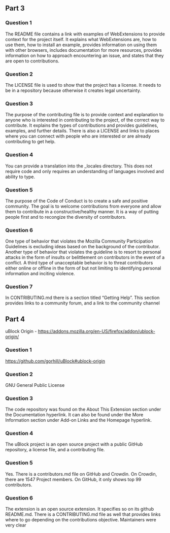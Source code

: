 ## Part 3

### Question 1
The README file contains a link with examples of WebExtensions to provide context for the project itself. It explains what WebExtensions are, how to use them, how to install an example, provides information on using them with other browsers, includes documentation for more resources, provides information on how to approach encountering an issue, and states that they are open to contributions.

### Question 2
The LICENSE file is used to show that the project has a license. It needs to be in a repository because otherwise it creates legal uncertainty.

### Question 3
The purpose of the contributing file is to provide context and explanation to anyone who is interested in contributing to the project, of the correct way to contribute. It explains the types of contributions and provides guidelines, examples, and further details. There is also a LICENSE and links to places where you can connect with people who are interested or are already contributing to get help.
### Question 4
You can provide a translation into the _locales directory. This does not require code and only requires an understanding of languages involved and ability to type.
### Question 5
The purpose of the Code of Conduct is to create a safe and positive community. The goal is to welcome contributions from everyone and allow them to contribute in a constructive/healthy manner. It is a way of putting people first and to recongize the diversity of contributors.

### Question 6
One type of behavior that violates the Mozilla Community Participation Guidelines is excluding ideas based on the background of the contributor. Another type of behavior that violates the guideline is to resort to personal attacks in the form of insults or belittlement on contributors in the event of a conflict. A third type of unacceptable behavior is to threat contributors either online or offline in the form of but not limiting to identifying personal information and inciting violence.

### Question 7
In CONTRIBUTING.md there is a section titled “Getting Help”. This section provides links to a community forum, and a link to the community channel

## Part 4
uBlock Origin - https://addons.mozilla.org/en-US/firefox/addon/ublock-origin/

### Question 1
https://github.com/gorhill/uBlock#ublock-origin

### Question 2
GNU General Public License

### Question 3
The code repository was found on the About This Extension section under the Documentation hyperlink. It can also be found under the More Information section under Add-on Links and the Homepage hyperlink.

### Question 4
The uBlock project is an open source project with a public GitHub repository, a license file, and a contributing file.

### Question 5
Yes. There is a contributors.md file on GitHub and Crowdin. On Crowdin, there are 1547 Project members. On GitHub, it only shows top 99 contributors.
### Question 6
The extension is an open source extension. It specifies so on its github README.md. There is a CONTRIBUTING.md file as well that provides links where to go depending on the contributions objective. Maintainers were very clear
